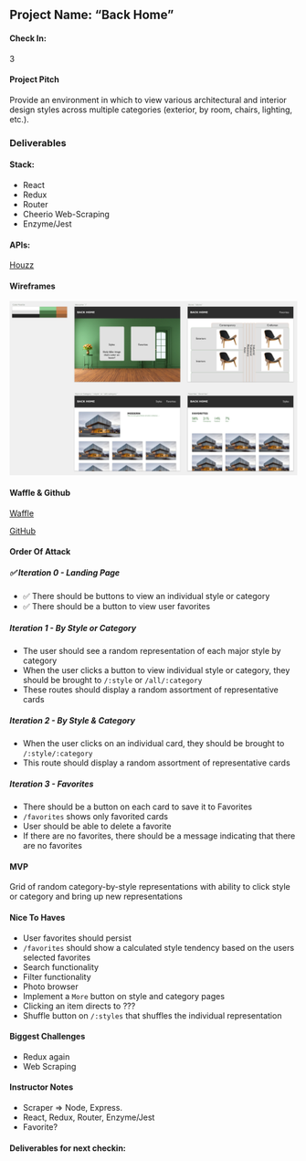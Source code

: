 ## Project Name: “Back Home”

#### Check In:
3  

#### Project Pitch 
Provide an environment in which to view various architectural and interior design styles across multiple categories (exterior, by room, chairs, lighting, etc.).

### Deliverables  

#### Stack:
 - React
 - Redux
 - Router
 - Cheerio Web-Scraping
 - Enzyme/Jest

#### APIs:  
[Houzz](https://www.houzz.com/)

#### Wireframes  
![alt text](https://github.com/lindsaywparker/back-home/blob/master/comps/comp-summary.png "Back Home Static Comps")

#### Waffle & Github
[Waffle](https://waffle.io/lindsaywparker/back-home)

[GitHub](https://github.com/lindsaywparker/back-home)

#### Order Of Attack  
##### :white_check_mark: Iteration 0 - Landing Page
 - :white_check_mark: There should be buttons to view an individual style or category
 - :white_check_mark: There should be a button to view user favorites

##### Iteration 1 - By Style or Category
 - The user should see a random representation of each major style by category
 - When the user clicks a button to view individual style or category, they should be brought to `/:style` or `/all/:category`
 - These routes should display a random assortment of representative cards

##### Iteration 2 - By Style & Category
 - When the user clicks on an individual card, they should be brought to `/:style/:category`
 - This route should display a random assortment of representative cards

##### Iteration 3 - Favorites
 - There should be a button on each card to save it to Favorites
 - `/favorites` shows only favorited cards
 - User should be able to delete a favorite
 - If there are no favorites, there should be a message indicating that there are no favorites

#### MVP
Grid of random category-by-style representations with ability to click style or category and bring up new representations

#### Nice To Haves
 - User favorites should persist
 - `/favorites` should show a calculated style tendency based on the users selected favorites
 - Search functionality
 - Filter functionality
 - Photo browser
 - Implement a `More` button on style and category pages
 - Clicking an item directs to ???
 - Shuffle button on `/:styles` that shuffles the individual representation

#### Biggest Challenges
 - Redux again
 - Web Scraping

#### Instructor Notes
 * Scraper =>  Node, Express.
 * React, Redux, Router, Enzyme/Jest
 * Favorite? 
 
#### Deliverables for next checkin:

